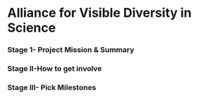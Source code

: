 # Alliance for Visible Diversity in Science


### Stage 1- Project Mission & Summary

### Stage II-How to get involve

### Stage III- Pick Milestones

